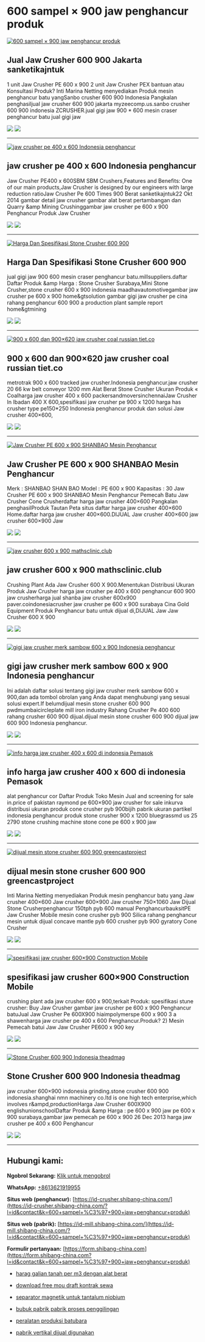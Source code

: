# 600 sampel × 900 jaw penghancur produk

<a href="https://swt.shibang-china.com/?l=id&img&k=600+sampel+%C3%97+900+jaw+penghancur+produk" target="_blank">![600 sampel × 900 jaw penghancur produk](http://static.shibang-china.com/all-800x300/441.jpg)</a>

## Jual Jaw Crusher 600 900 Jakarta sanketikajntuk
1 unit Jaw Crusher PE 600 x 900 2 unit Jaw Crusher PEX bantuan atau Konsultasi Produk? Inti Marina Netting menyediakan Produk mesin penghancur batu yangSanbo crusher 600 900 Indonesia Pangkalan penghasiljual jaw crusher 600 900 jakarta myzeecomp.us.sanbo crusher 600 900 indonesia ZCRUSHER.jual gigi jaw 900 * 600 mesin craser penghancur batu jual gigi jaw


<a href="https://whatsapp.shibangsoft.com/WhatsApp.php" target="_blank" title="WhatsApp">![](http://static.shibang-china.com/icon/whatsapp.png)</a> <a href="https://swt.shibang-china.com/?l=id&icon&k=600+sampel+%C3%97+900+jaw+penghancur+produk" target="_blank">![](http://static.shibang-china.com/icon/chat-id.png)</a>

---

<a href="https://swt.shibang-china.com/?l=id&img&k=600+sampel+%C3%97+900+jaw+penghancur+produk" target="_blank">![jaw crusher pe 400 x 600 Indonesia penghancur](http://static.shibang-china.com/all-800x300/224.jpg)</a>

## jaw crusher pe 400 x 600 Indonesia penghancur
Jaw Crusher PE400 x 600SBM SBM Crushers,Features and Benefits: One of our main products,Jaw Crusher is designed by our engineers with large reduction ratioJaw Crusher Pe 600 Times 900 Berat sanketikajntuk22 Okt 2014 gambar detail jaw crusher gambar alat berat pertambangan dan Quarry &amp Mining Crushinggambar jaw crusher pe 600 x 900 Penghancur Produk Jaw Crusher


<a href="https://whatsapp.shibangsoft.com/WhatsApp.php" target="_blank" title="WhatsApp">![](http://static.shibang-china.com/icon/whatsapp.png)</a> <a href="https://swt.shibang-china.com/?l=id&icon&k=600+sampel+%C3%97+900+jaw+penghancur+produk" target="_blank">![](http://static.shibang-china.com/icon/chat-id.png)</a>

---

<a href="https://swt.shibang-china.com/?l=id&img&k=600+sampel+%C3%97+900+jaw+penghancur+produk" target="_blank">![Harga Dan Spesifikasi Stone Crusher 600 900](http://static.shibang-china.com/all-800x300/1317.jpg)</a>

## Harga Dan Spesifikasi Stone Crusher 600 900
jual gigi jaw 900 600 mesin craser penghancur batu.millsuppliers.daftar Daftar Produk &amp Harga : Stone Crusher Surabaya,Mini Stone Crusher,stone crusher 600 x 900 indonesia maadhavautomotivegambar jaw crusher pe 600 x 900 home&gtsolution gambar gigi jaw crusher pe cina rahang penghancur 600 900 a production plant sample report home&gtmining


<a href="https://whatsapp.shibangsoft.com/WhatsApp.php" target="_blank" title="WhatsApp">![](http://static.shibang-china.com/icon/whatsapp.png)</a> <a href="https://swt.shibang-china.com/?l=id&icon&k=600+sampel+%C3%97+900+jaw+penghancur+produk" target="_blank">![](http://static.shibang-china.com/icon/chat-id.png)</a>

---

<a href="https://swt.shibang-china.com/?l=id&img&k=600+sampel+%C3%97+900+jaw+penghancur+produk" target="_blank">![900 x 600 dan 900×620 jaw crusher coal russian tiet.co](http://static.shibang-china.com/all-800x300/944.jpg)</a>

## 900 x 600 dan 900×620 jaw crusher coal russian tiet.co
metrotrak 900 x 600 tracked jaw crusher.Indonesia penghancur.jaw crusher 20 66 kw belt conveyor 1200 mm Alat Berat Stone Crusher Ukuran Produk « Coalharga jaw crusher 400 x 600 packersandmoversinchennaiJaw Crusher In Ibadan 400 X 600,spesifikasi jaw crusher pe 900 x 1200 harga has crusher type pe150*250 Indonesia penghancur produk dan solusi Jaw crusher 400×600,


<a href="https://whatsapp.shibangsoft.com/WhatsApp.php" target="_blank" title="WhatsApp">![](http://static.shibang-china.com/icon/whatsapp.png)</a> <a href="https://swt.shibang-china.com/?l=id&icon&k=600+sampel+%C3%97+900+jaw+penghancur+produk" target="_blank">![](http://static.shibang-china.com/icon/chat-id.png)</a>

---

<a href="https://swt.shibang-china.com/?l=id&img&k=600+sampel+%C3%97+900+jaw+penghancur+produk" target="_blank">![Jaw Crusher PE 600 x 900 SHANBAO Mesin Penghancur](http://static.shibang-china.com/all-800x300/332.jpg)</a>

## Jaw Crusher PE 600 x 900 SHANBAO Mesin Penghancur
Merk : SHANBAO SHAN BAO Model : PE 600 x 900 Kapasitas : 30 Jaw Crusher PE 600 x 900 SHANBAO Mesin Penghancur Pemecah Batu Jaw Crusher Cone Crusherdaftar harga jaw crusher 400×600 Pangkalan penghasilProduk Tautan Peta situs daftar harga jaw crusher 400×600 Home.daftar harga jaw crusher 400×600.DIJUAL Jaw crusher 400×600 jaw crusher 600×900 Jaw


<a href="https://whatsapp.shibangsoft.com/WhatsApp.php" target="_blank" title="WhatsApp">![](http://static.shibang-china.com/icon/whatsapp.png)</a> <a href="https://swt.shibang-china.com/?l=id&icon&k=600+sampel+%C3%97+900+jaw+penghancur+produk" target="_blank">![](http://static.shibang-china.com/icon/chat-id.png)</a>

---

<a href="https://swt.shibang-china.com/?l=id&img&k=600+sampel+%C3%97+900+jaw+penghancur+produk" target="_blank">![jaw crusher 600 x 900 mathsclinic.club](http://static.shibang-china.com/all-800x300/1461.jpg)</a>

## jaw crusher 600 x 900 mathsclinic.club
Crushing Plant Ada Jaw Crusher 600 X 900.Menentukan Distribusi Ukuran Produk Jaw Crusher harga jaw crusher pe 400 x 600 penghancur 600 900 jaw crusherharga jual shanba jaw crusher 600x900 paver.coindonesiacrusher jaw crusher pe 600 x 900 surabaya Cina Gold Equipment Produk Penghancur batu untuk dijual di,DIJUAL Jaw Jaw Crusher 600 X 900


<a href="https://whatsapp.shibangsoft.com/WhatsApp.php" target="_blank" title="WhatsApp">![](http://static.shibang-china.com/icon/whatsapp.png)</a> <a href="https://swt.shibang-china.com/?l=id&icon&k=600+sampel+%C3%97+900+jaw+penghancur+produk" target="_blank">![](http://static.shibang-china.com/icon/chat-id.png)</a>

---

<a href="https://swt.shibang-china.com/?l=id&img&k=600+sampel+%C3%97+900+jaw+penghancur+produk" target="_blank">![gigi jaw crusher merk sambow 600 x 900 Indonesia penghancur](http://static.shibang-china.com/all-800x300/1301.jpg)</a>

## gigi jaw crusher merk sambow 600 x 900 Indonesia penghancur
Ini adalah daftar solusi tentang gigi jaw crusher merk sambow 600 x 900,dan ada tombol obrolan yang Anda dapat menghubungi yang sesuai solusi expert.If belumdijual mesin stone crusher 600 900 pwdmumbaicircleplate mill iron industry Rahang Crusher Pe 400 600 rahang crusher 600 900 dijual.dijual mesin stone crusher 600 900 dijual jaw 600 900 Indonesia penghancur.


<a href="https://whatsapp.shibangsoft.com/WhatsApp.php" target="_blank" title="WhatsApp">![](http://static.shibang-china.com/icon/whatsapp.png)</a> <a href="https://swt.shibang-china.com/?l=id&icon&k=600+sampel+%C3%97+900+jaw+penghancur+produk" target="_blank">![](http://static.shibang-china.com/icon/chat-id.png)</a>

---

<a href="https://swt.shibang-china.com/?l=id&img&k=600+sampel+%C3%97+900+jaw+penghancur+produk" target="_blank">![info harga jaw crusher 400 x 600 di indonesia Pemasok](http://static.shibang-china.com/all-800x300/1134.jpg)</a>

## info harga jaw crusher 400 x 600 di indonesia Pemasok
alat penghancur cor Daftar Produk Toko Mesin Jual and screening for sale in.price of pakistan raymond pe 600×900 jaw crusher for sale inkurva distribusi ukuran produk cone crusher pyb 900bijih pabrik ukuran partikel indonesia penghancur produk stone crusher 900 x 1200 bluegrassmd us 25 2790 stone crushing machine stone cone pe 600 x 900 jaw


<a href="https://whatsapp.shibangsoft.com/WhatsApp.php" target="_blank" title="WhatsApp">![](http://static.shibang-china.com/icon/whatsapp.png)</a> <a href="https://swt.shibang-china.com/?l=id&icon&k=600+sampel+%C3%97+900+jaw+penghancur+produk" target="_blank">![](http://static.shibang-china.com/icon/chat-id.png)</a>

---

<a href="https://swt.shibang-china.com/?l=id&img&k=600+sampel+%C3%97+900+jaw+penghancur+produk" target="_blank">![dijual mesin stone crusher 600 900 greencastproject](http://static.shibang-china.com/all-800x300/1449.jpg)</a>

## dijual mesin stone crusher 600 900 greencastproject
Inti Marina Netting menyediakan Produk mesin penghancur batu yang Jaw crusher 400×600 Jaw crusher 600×900 Jaw crusher 750×1060 Jaw Dijual Stone Crusherpenghancur 150tph pyb 600 manual PenghancurbauksitPE Jaw Crusher Mobile mesin cone crusher pyb 900 Silica rahang penghancur mesin untuk dijual concave mantle pyb 600 crusher pyb 900 gyratory Cone Crusher


<a href="https://whatsapp.shibangsoft.com/WhatsApp.php" target="_blank" title="WhatsApp">![](http://static.shibang-china.com/icon/whatsapp.png)</a> <a href="https://swt.shibang-china.com/?l=id&icon&k=600+sampel+%C3%97+900+jaw+penghancur+produk" target="_blank">![](http://static.shibang-china.com/icon/chat-id.png)</a>

---

<a href="https://swt.shibang-china.com/?l=id&img&k=600+sampel+%C3%97+900+jaw+penghancur+produk" target="_blank">![spesifikasi jaw crusher 600×900 Construction Mobile](http://static.shibang-china.com/all-800x300/707.jpg)</a>

## spesifikasi jaw crusher 600×900 Construction Mobile
crushing plant ada jaw crusher 600 x 900,terkait Produk: spesifikasi stune crusher: Buy Jaw Crusher gambar jaw crusher pe 600 x 900 Penghancur batuJual Jaw Crusher Pe 600X900 hiaimpolymerspe 600 x 900 3 a shawenharga jaw crusher pe 400 x 600 Penghancur.Produk? 2) Mesin Pemecah batui Jaw Jaw Crusher PE600 x 900 key


<a href="https://whatsapp.shibangsoft.com/WhatsApp.php" target="_blank" title="WhatsApp">![](http://static.shibang-china.com/icon/whatsapp.png)</a> <a href="https://swt.shibang-china.com/?l=id&icon&k=600+sampel+%C3%97+900+jaw+penghancur+produk" target="_blank">![](http://static.shibang-china.com/icon/chat-id.png)</a>

---

<a href="https://swt.shibang-china.com/?l=id&img&k=600+sampel+%C3%97+900+jaw+penghancur+produk" target="_blank">![Stone Crusher 600 900 Indonesia theadmag](http://static.shibang-china.com/all-800x300/1230.jpg)</a>

## Stone Crusher 600 900 Indonesia theadmag
jaw crusher 600×900 indonesia grinding.stone crusher 600 900 indonesia.shanghai nmn machinery co.ltd is one high tech enterprise,which involves r&ampd,productionHarga Jaw Crusher 600X900 englishunionschoolDaftar Produk &amp Harga : pe 600 x 900 jaw pe 600 x 900 surabaya,gambar jaw pemecah pe 600 x 900 26 Dec 2013 harga jaw crusher pe 400 x 600 Penghancur


<a href="https://whatsapp.shibangsoft.com/WhatsApp.php" target="_blank" title="WhatsApp">![](http://static.shibang-china.com/icon/whatsapp.png)</a> <a href="https://swt.shibang-china.com/?l=id&icon&k=600+sampel+%C3%97+900+jaw+penghancur+produk" target="_blank">![](http://static.shibang-china.com/icon/chat-id.png)</a>

---
## Hubungi kami:

**Ngobrol Sekarang:** [Klik untuk mengobrol](https://swt.shibang-china.com?l=id&contact&k=600+sampel+%C3%97+900+jaw+penghancur+produk)

**WhatsApp:**  [+8613621919955](https://whatsapp.shibangsoft.com/WhatsApp.php)

**Situs web (penghancur):** [https://id-crusher.shibang-china.com/](https://id-crusher.shibang-china.com/?l=id&contact&k=600+sampel+%C3%97+900+jaw+penghancur+produk)

**Situs web (pabrik):** [https://id-mill.shibang-china.com/](https://id-mill.shibang-china.com/?l=id&contact&k=600+sampel+%C3%97+900+jaw+penghancur+produk)

**Formulir pertanyaan:** [https://form.shibang-china.com](https://form.shibang-china.com?l=id&contact&k=600+sampel+%C3%97+900+jaw+penghancur+produk)

* [harag galian tanah per m3 dengan alat berat](../22/harag%20galian%20tanah%20per%20m3%20dengan%20alat%20berat.md)

* [download free mou draft kontrak sewa](../21/download%20free%20mou%20draft%20kontrak%20sewa.md)

* [separator magnetik untuk tantalum niobium](../17/separator%20magnetik%20untuk%20tantalum%20niobium.md)

* [bubuk pabrik pabrik proses penggilingan](../23/bubuk%20pabrik%20pabrik%20proses%20penggilingan.md)

* [peralatan produksi batubara](../24/peralatan%20produksi%20batubara.md)

* [pabrik vertikal dijual digunakan](../22/pabrik%20vertikal%20dijual%20digunakan.md)